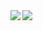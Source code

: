 <a href="https://github.com/penginnu/github-readme-stats">
  <img align="left" src="https://github-readme-stats.vercel.app/api?username=penginnu&count_private=true&show_icons=true" />
</a>
<a href="https://github.com/penginnu/github-readme-stats">
  <img align="left" src="https://github-readme-stats.vercel.app/api/top-langs/?username=penginnu" />
</a>

<!--
**penginnu/penginnu** is a ✨ _special_ ✨ repository because its `README.md` (this file) appears on your GitHub profile.

Here are some ideas to get you started:

- 🔭 I’m currently working on ...
- 🌱 I’m currently learning ...
- 👯 I’m looking to collaborate on ...
- 🤔 I’m looking for help with ...
- 💬 Ask me about ...
- 📫 How to reach me: ...
- 😄 Pronouns: ...
- ⚡ Fun fact: ...
-->
